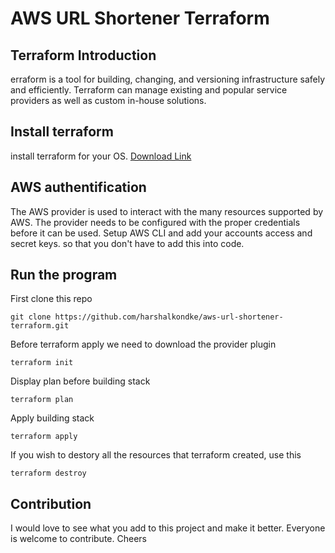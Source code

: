 # AWS URL Shortener Terraform

## Terraform Introduction
erraform is a tool for building, changing, and versioning infrastructure safely and efficiently. Terraform can manage existing and popular service providers as well as custom in-house solutions.

## Install terraform 
install terraform for your OS. [Download Link](https://www.terraform.io/downloads.html)

## AWS authentification
The AWS provider is used to interact with the many resources supported by AWS. The provider needs to be configured with the proper credentials before it can be used.
Setup AWS CLI and add your accounts access and secret keys. so that you don't have to add this into code.

## Run the program 

First clone this repo

    git clone https://github.com/harshalkondke/aws-url-shortener-terraform.git
    
Before terraform apply we need to download the provider plugin 

    terraform init
    
Display plan before building stack

    terraform plan
    
Apply building stack

    terraform apply
   
If you wish to destory all the resources that terraform created, use this

    terraform destroy
    
## Contribution
I would love to see what you add to this project and make it better. Everyone is welcome to contribute. 
Cheers
